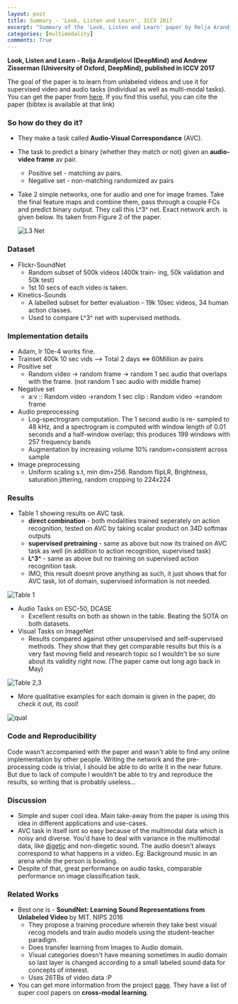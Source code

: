 ```yaml
---
layout: post
title: Summary - 'Look, Listen and Learn', ICCV 2017
excerpt: "Summary of the 'Look, Listen and Learn' paper by Relja Arandjelovi (DeepMind) and Andrew Zisserman (University of Oxford, DeepMind), published in ICCV 2017"
categories: [multimodality]
comments: True
---
```


**Look, Listen and Learn - Relja Arandjelovi (DeepMind) and Andrew Zisserman (University of Oxford, DeepMind), published in ICCV 2017**

The goal of the paper is to learn from unlabeled videos and use it for supervised video and audio tasks (individual as well as multi-modal tasks). You can get the paper from [here](http://openaccess.thecvf.com/content_iccv_2017/html/Arandjelovic_Look_Listen_and_ICCV_2017_paper.html). If you find this useful, you can cite the paper (bibtex is available at that link)

### So how do they do it?

- They make a task called **Audio-Visual Correspondance** (AVC).

- The task to predict a binary (whether they match or not) given an **audio-video frame** av pair.
  - Positive set - matching av pairs.
  - Negative set - non-matching randomized av pairs

- Take 2 simple networks, one for audio and one for image frames. Take the final feature maps and combine them, pass through a couple FCs and predict binary output. They call this L^3^ net. Exact network arch. is given below. Its taken from Figure 2 of the paper.

  ![L3 Net](/img/l3/l3net.png)


### Dataset

- Flickr-SoundNet 
  - Random subset of 500k videos (400k train- ing, 50k validation and 50k test) 
  - 1st 10 secs of each video is taken.
- Kinetics-Sounds
  - A labelled subset for better evaluation - 19k 10sec videos, 34 human action classes.
  - Used to compare L^3^ net with supervised methods.

### Implementation details

- Adam, lr 10e-4 works fine.
- Trainset 400k 10 sec vids --> Total 2 days <=> 60Million av pairs
- Positive set
  - Random video -> random frame -> random 1 sec audio that overlaps with the frame. (not random 1 sec audio with middle frame)
- Negative set
  - a:v :: Random video ->random 1 sec clip : Random video ->random frame
- Audio preprocessing
  - Log-spectrogram computation. The 1 second audio is re-
    sampled to 48 kHz, and a spectrogram is computed with
    window length of 0.01 seconds and a half-window overlap;
    this produces 199 windows with 257 frequency bands
  - Augmentation by increasing volume 10% random+consistent across sample
- Image preprocessing
  - Uniform scaling s.t, min dim=256. Random flipLR, Brightness, saturation jittering, random cropping to 224x224




### Results

- Table 1 showing results on AVC task. 
  - **direct combination** - both modalities trained seperately on action recognition, tested on AVC by taking scalar product on 34D softmax outputs
  - **supervised pretraining** - same as above but now its trained on AVC task as well (in addition to action recognition, supervised task)
  - **L^3^** - same as above but no training on supervised action recognition task.
  - IMO, this result doesnt prove anything as such, it just shows that for AVC task, lot of domain, supervised information is not needed.

![Table 1](/img/l3/table1.png)

- Audio Tasks on ESC-50, DCASE
  - Excellent results on both as shown in the table. Beating the SOTA on both datasets.
- Visual Tasks on ImageNet
  - Results compared against other unsupervised and self-supervised methods. They show that they get comparable results but this is a very fast moving field and research topic so I wouldn't be so sure about its validity right now. (The paper came out long ago back in May)

![Table 2,3](/img/l3/table2.png)

- More qualitative examples for each domain is given in the paper, do check it out, its cool!

![qual](/img/l3/qual.png)

### Code and Reproducibility

Code wasn't accompanied with the paper and wasn't able to find any online implementation by other people. Writing the network and the pre-processing code is trivial, I should be able to do write it in the near future. But due to lack of compute I wouldn't be able to try and reproduce the results, so writing that is probably useless...

### Discussion 

- Simple and super cool idea. Main take-away from the paper is using this idea in different applications and use-cases.
- AVC task in itself isnt so easy because of the multimodal data which is noisy and diverse. You'd have to deal with variance in the multimodal data, like [digetic](http://filmsound.org/terminology/diegetic.htm) and non-diegetic sound. The audio doesn't always correspond to what happens in a video. Eg: Background music in an arena while the person is bowling. 
- Despite of that, great performance on audio tasks, comparable performance on image classification task.

### Related Works

- Best one is - **SoundNet: Learning Sound Representations from Unlabeled Video** by MIT. NIPS 2016
  - They propose a training procedure wherein they take best visual recog models and train audio models using the student-teacher paradigm. 
  - Does transfer learning from Images to Audio domain.
  - Visual categories doesn't have meaning sometimes in audio domain so last layer is changed according to a small labeled sound data for concepts of interest.
  - Uses 26TBs of video data :P 
- You can get more information from the project [page](http://soundnet.csail.mit.edu/). They have a list of super cool papers on **cross-modal learning**. 
